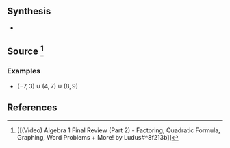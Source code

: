 ## Synthesis
- 
## Source [^1]
### Examples 
- $(-7, 3) \cup (4, 7) \cup (8, 9)$
## References
[^1]: [[(Video) Algebra 1 Final Review (Part 2) - Factoring, Quadratic Formula, Graphing, Word Problems + More! by Ludus#^8f213b]]